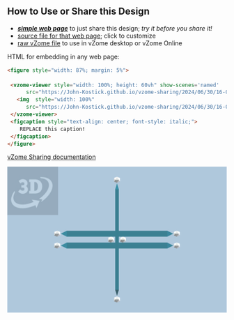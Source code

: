 
## How to Use or Share this Design

 - [***simple web page***](<https://John-Kostick.github.io/vzome-sharing/2024/06/30/16-05-44-interleaving-of-beams/>) to just share this design; *try it before you share it!*
 - [source file for that web page](<https://github.com/John-Kostick/vzome-sharing/edit/main/2024/06/30/16-05-44-interleaving-of-beams/index.md>); click to customize
 - [raw vZome file](<https://raw.githubusercontent.com/John-Kostick/vzome-sharing/main/2024/06/30/16-05-44-interleaving-of-beams/interleaving-of-beams.vZome>) to use in vZome desktop or vZome Online
 
 HTML for embedding in any web page:
 ```html
<figure style="width: 87%; margin: 5%">
  
  <vzome-viewer style="width: 100%; height: 60vh" show-scenes='named'
       src="https://John-Kostick.github.io/vzome-sharing/2024/06/30/16-05-44-interleaving-of-beams/interleaving-of-beams.vZome" >
    <img  style="width: 100%"
       src="https://John-Kostick.github.io/vzome-sharing/2024/06/30/16-05-44-interleaving-of-beams/interleaving-of-beams.png" >
  </vzome-viewer>
  <figcaption style="text-align: center; font-style: italic;">
     REPLACE this caption!
  </figcaption>
</figure>

 ```

[vZome Sharing documentation](https://vzome.github.io/vzome/sharing.html#how-it-works)

![Image](<interleaving-of-beams.png>)

